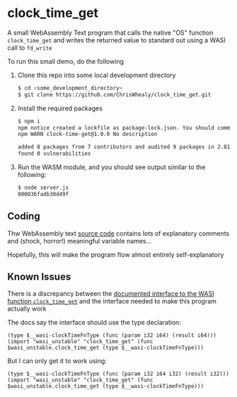 # clock_time_get

A small WebAssembly Text program that calls the native "OS" function `clock_time_get` and writes the returned value to standard out using a WASI call to `fd_write`

To run this small demo, do the following

1. Clone this repo into some local development directory

    ```bash
    $ cd <some_development_directory>
    $ git clone https://github.com/ChrisWhealy/clock_time_get.git
    ```

1. Install the required packages

    ```bash
    $ npm i
    npm notice created a lockfile as package-lock.json. You should commit this file.
    npm WARN clock-time-get@1.0.0 No description

    added 8 packages from 7 contributors and audited 9 packages in 2.819s
    found 0 vulnerabilities
    ```

1. Run the WASM module, and you should see output similar to the following:

    ```bash
    $ node server.js 
    000036fadb30d49f
    ```

## Coding

Thw WebAssembly text [source code](./wasm_lib/clock_time_get.wat) contains lots of explanatory comments and (shock, horror!) meaningful variable names...

Hopefully, this will make the program flow almost entirely self-explanatory


## Known Issues

There is a discrepancy between the [documented interface to the WASI function `clock_time_get`](https://github.com/WebAssembly/WASI/blob/master/phases/snapshot/docs.md#-clock_time_getid-clockid-precision-timestamp---errno-timestamp) and the interface needed to make this program actually work

The docs say the interface should use the type declaration:

```WebAssemblyText
(type $__wasi-clockTimeFnType (func (param i32 i64) (result i64)))
(import "wasi_unstable" "clock_time_get" (func $wasi_unstable.clock_time_get (type $__wasi-clockTimeFnType)))
```

But I can only get it to work using:

```WebAssemblyText
(type $__wasi-clockTimeFnType (func (param i32 i64 i32) (result i32)))
(import "wasi_unstable" "clock_time_get" (func $wasi_unstable.clock_time_get (type $__wasi-clockTimeFnType)))
```

